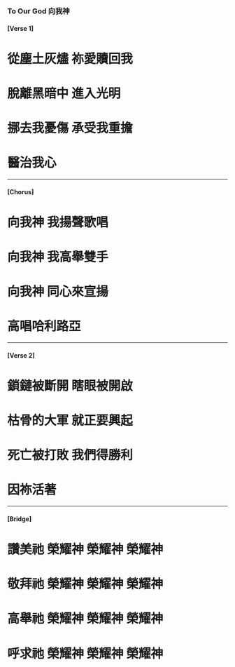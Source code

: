 
###  To Our God 向我神

#### [Verse 1]
# 從塵土灰燼 祢愛贖回我 
# 脫離黑暗中 進入光明 
# 挪去我憂傷 承受我重擔 
# 醫治我心

--- 

#### [Chorus]
# 向我神 我揚聲歌唱 
# 向我神 我高舉雙手 
# 向我神 同心來宣揚 
# 高唱哈利路亞

--- 

#### [Verse 2]
# 鎖鏈被斷開 瞎眼被開啟 
# 枯骨的大軍 就正要興起 
# 死亡被打敗 我們得勝利 
# 因祢活著

--- 

#### [Bridge]
# 讚美祂 榮耀神 榮耀神 榮耀神 
# 敬拜祂 榮耀神 榮耀神 榮耀神 
# 高舉祂 榮耀神 榮耀神 榮耀神 
# 呼求祂 榮耀神 榮耀神 榮耀神 